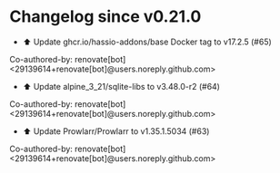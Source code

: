 # Changelog since v0.21.0
- ⬆️ Update ghcr.io/hassio-addons/base Docker tag to v17.2.5 (#65)

Co-authored-by: renovate[bot] <29139614+renovate[bot]@users.noreply.github.com> 
- ⬆️ Update alpine_3_21/sqlite-libs to v3.48.0-r2 (#64)

Co-authored-by: renovate[bot] <29139614+renovate[bot]@users.noreply.github.com> 
- ⬆️ Update Prowlarr/Prowlarr to v1.35.1.5034 (#63)

Co-authored-by: renovate[bot] <29139614+renovate[bot]@users.noreply.github.com> 

